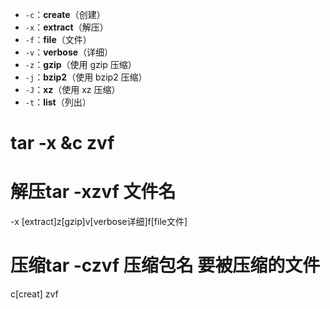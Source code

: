 - `-c`：**create**（创建）
- `-x`：**extract**（解压）
- `-f`：**file**（文件）
- `-v`：**verbose**（详细）
- `-z`：**gzip**（使用 gzip 压缩）
- `-j`：**bzip2**（使用 bzip2 压缩）
- `-J`：**xz**（使用 xz 压缩）
- `-t`：**list**（列出）
# tar -x &c zvf
# 解压tar -xzvf 文件名 
-x [extract]z[gzip]v[verbose详细]f[file文件]
# 压缩tar -czvf 压缩包名 要被压缩的文件
c[creat]  zvf